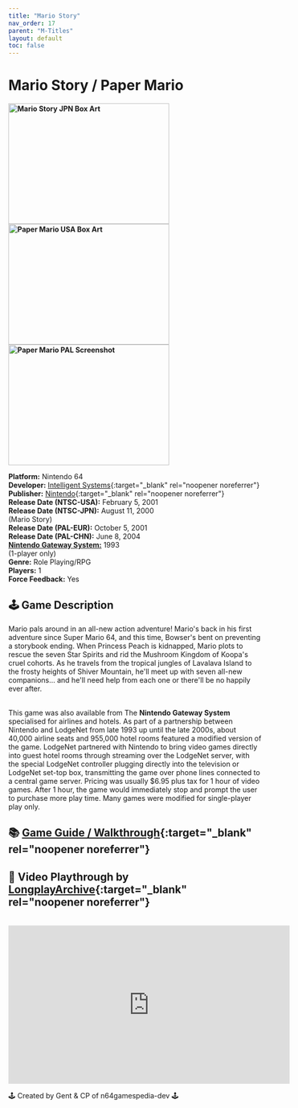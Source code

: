 ```yaml
---
title: "Mario Story"
nav_order: 17
parent: "M-Titles"
layout: default
toc: false
---
```


# Mario Story / Paper Mario

<b>
<img src="https://images.launchbox-app.com//eb7eb36a-2a90-4100-aa6b-1c9736e38ae6.png" alt="Mario Story JPN Box Art" width="320" height="240" />
<img src="https://images.launchbox-app.com//363e6708-2ec8-495a-be53-492e31d3d5f8.png" alt="Paper Mario USA Box Art" width="320" height="240" />
<img src="https://images.launchbox-app.com//7cf2a436-9ba6-42a4-9fe7-b805d6da2ccf.png" alt="Paper Mario PAL Screenshot" width="320" height="240" />
</b>

**Platform:** Nintendo 64  
**Developer:** [Intelligent Systems](https://en.wikipedia.org/wiki/Intelligent_Systems){:target="_blank" rel="noopener noreferrer"}  
**Publisher:** [Nintendo](https://en.wikipedia.org/wiki/Nintendo){:target="_blank" rel="noopener noreferrer"}  
**Release Date (NTSC-USA):** February 5, 2001  
**Release Date (NTSC-JPN):** August 11, 2000  
(Mario Story)  
**Release Date (PAL-EUR):** October 5, 2001  
**Release Date (PAL-CHN):** June 8, 2004  
[**Nintendo Gateway System:**](#gateway-system) 1993  
(1-player only)  
**Genre:** Role Playing/RPG  
**Players:** 1  
**Force Feedback:** Yes  

## 🕹️ Game Description
Mario pals around in an all-new action adventure! Mario's back in his first adventure since Super Mario 64, and this time, Bowser's bent on preventing a storybook ending. When Princess Peach is kidnapped, Mario plots to rescue the seven Star Spirits and rid the Mushroom Kingdom of Koopa's cruel cohorts. As he travels from the tropical jungles of Lavalava Island to the frosty heights of Shiver Mountain, he'll meet up with seven all-new companions… and he'll need help from each one or there'll be no happily ever after.

<a name="gateway-system"></a>  
This game was also available from The **Nintendo Gateway System** specialised for airlines and hotels. As part of a partnership between Nintendo and LodgeNet from late 1993 up until the late 2000s, about 40,000 airline seats and 955,000 hotel rooms featured a modified version of the game. LodgeNet partnered with Nintendo to bring video games directly into guest hotel rooms through streaming over the LodgeNet server, with the special LodgeNet controller plugging directly into the television or LodgeNet set-top box, transmitting the game over phone lines connected to a central game server. Pricing was usually $6.95 plus tax for 1 hour of video games. After 1 hour, the game would immediately stop and prompt the user to purchase more play time. Many games were modified for single-player play only.

## 📚 [Game Guide / Walkthrough](https://gamefaqs.gamespot.com/n64/198849-paper-mario/faqs/45757){:target="_blank" rel="noopener noreferrer"}

## 🎥 Video Playthrough by [LongplayArchive](https://www.youtube.com/channel/UCM8XzXipyTsylZ_WsGKmdKQ){:target="_blank" rel="noopener noreferrer"}
<br />  
<iframe width="560" height="315" src="https://www.youtube.com/embed/lDlUVG3doJM" title="Paper Mario Gameplay" frameborder="0" allowfullscreen></iframe>

🕹️ Created by Gent & CP of n64gamespedia-dev 🕹️  
<!-- Vault Format: n64gamespedia-dev -->  
<!-- Protocol Source: _vault-specs/format-protocol.md -->
